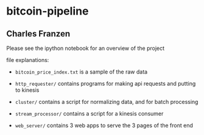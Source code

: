 # bitcoin-pipeline

## Charles Franzen

Please see the ipython notebook for an overview of the project


file explanations:

* `bitcoin_price_index.txt` is a sample of the raw data

* `http_requester/` contains programs for making api requests and putting to kinesis

* `cluster/` contains a script for normalizing data, and for batch processing

* `stream_processor/` contains a script for a kinesis consumer

* `web_server/` contains 3 web apps to serve the 3 pages of the front end